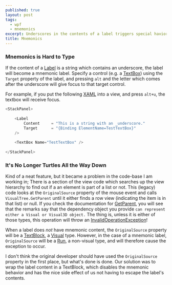 ```yaml
---
published: true
layout: post
tags: 
  - wpf
  - mnemonics
excerpt: Underscores in the contents of a label triggers special havior which also influences view hierarchy.
title: Mnemonics
---
```


### Mnemonics is Hard to Type
If the content of a [Label](http://msdn.microsoft.com/en-us/library/system.windows.controls.label.aspx) is a string which contains an underscore, the label will become a mnemonic label. Specify a control (e.g. a [TextBox](http://msdn.microsoft.com/en-us/library/system.windows.controls.textbox.aspx)) using the ```Target``` property of the label, and pressing `alt` and the letter which comes after the underscore will give focus to that target control.

For example, if you put the following [XAML](http://msdn.microsoft.com/en-us/library/ms752059.aspx) into a view, and press `alt+u`, the textbox will receive focus.

```csharp
<StackPanel>
         
    <Label 
        Content     = "This is a string with an _underscore." 
        Target      = "{Binding ElementName=TestTextBox}" 
    />
        
    <TextBox Name="TestTextBox" />
        
</StackPanel>
```

### It's No Longer Turtles All the Way Down
Kind of a neat feature, but it became a problem in the code-base I am working in; There is a section of the view code which searches up the view hierarchy to find out if a an element is part of a list or not. This (legacy) code looks at the ```OriginalSource``` property of the mouse event and calls ```VisualTree.GetParent``` until it either finds a row view (indicating the item is in that list) or null. If you check the documentation for [GetParent](http://msdn.microsoft.com/en-us/library/system.windows.media.visualtreehelper.getparent.aspx), you will see that the remarks say that the dependency object you provide `can represent either a Visual or Visual3D object.` The thing is, unless it is either of those types, this operation will throw an [InvalidOperationException](http://msdn.microsoft.com/en-us/library/system.invalidoperationexception.aspx)!

When a label does *not* have mnemonic content, the ```OriginalSource``` property will be a [TextBlock](http://msdn.microsoft.com/en-us/library/system.windows.controls.textblock.aspx), a [Visual](http://msdn.microsoft.com/en-us/library/system.windows.media.visual.aspx) type. However, in the case of a mnemonic label, ```OriginalSource``` will be a [Run](http://msdn.microsoft.com/en-us/library/system.windows.documents.run.aspx), a non-visual type, and will therefore cause the exception to occur.

I don't think the original developer should have used the ```OriginalSource``` property in the first place, but what's done is done. Our solution was to wrap the label content in a TextBlock, which disables the mnemonic behavior and has the nice side effect of us not having to escape the label's contents.
